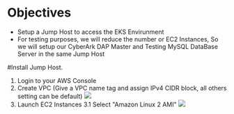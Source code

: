# Objectives
- Setup a Jump Host to access the EKS Envirunment
- For testing purposes, we will reduce the number or EC2 Instances, So we will setup our CyberArk DAP Master and Testing MySQL DataBase Server in the same Jump Host

#Install Jump Host.
1. Login to your AWS Console
2. Create VPC (Give a VPC name tag and assign IPv4 CIDR block, all others setting can be default)
   ![](https://github.com/ivanckleecity/CyberArk-DAP-EKS-Lap-2021/blob/main/images/00-vpc-setup01.PNG)
3. Launch EC2 Instances
3.1 Select "Amazon Linux 2 AMI"
    ![](https://github.com/ivanckleecity/CyberArk-DAP-EKS-Lap-2021/blob/main/images/00-01-Amazon_Linux_2_AMI.PNG)
